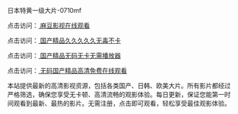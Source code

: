 日本特黄一级大片-0710mf

点击访问：<a href="https://heiliaoll4qsx.pages.dev"> 麻豆影视在线观看</a>

点击访问：<a href="https://heiliaowzu4ur.pages.dev"> 国产精品久久久久久无毒不卡</a>

点击访问：<a href="https://heiliaozj3tjd.pages.dev"> 国产精品无码无卡无需播放器</a>

点击访问：<a href="https://heiliaoe8ajia.pages.dev"> 无码国产精品高清免费在线观看</a>

本站提供最新的高清影视资源，包括各类国产、日韩、欧美大片。所有影片都经过严格筛选，确保您享受无卡顿、高清流畅的观影体验。每日更新，保证您能第一时间观看到最新、最热的影片。无需注册，点击即可观看，轻松享受最佳观影体验。

<span style="display:none;">[Canonical link](https://github.com/fd20250710/fd16)</span>
